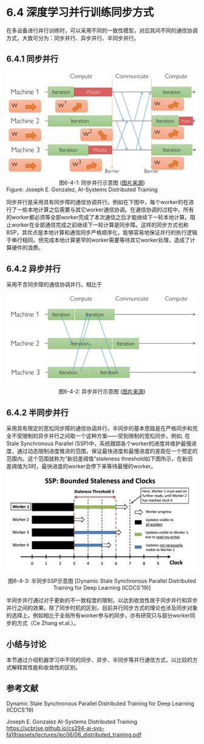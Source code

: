 <!--Copyright © Microsoft Corporation. All rights reserved.
  适用于[License](https://github.com/microsoft/AI-System/blob/main/LICENSE)版权许可-->



# 6.4 深度学习并行训练同步方式


在多设备进行并行训练时，可以采用不同的一致性模型，对应其间不同的通信协调方式，大致可分为：同步并行、异步并行、半同步并行。

## 6.4.1 同步并行

<center><img src="./img/image22.png" width="600" height="" /></center>
<center>图6-4-1: 同步并行示意图 (<a href=https://ucbrise.github.io/cs294-ai-sys-fa19/assets/lectures/lec06/06_distributed_training.pdf>图片来源</a>)</center>
Figure: Joseph E. Gonzalez, AI-Systems Distributed Training

同步并行是采用具有同步障的通信协调并行。例如在下图中，每个worker的在进行了一些本地计算之后需要与其它worker通信协调。在通信协调的过程中，所有的worker都必须等全部worker完成了本次通信之后才能继续下一轮本地计算。阻止worker在全部通信完成之前继续下一轮计算是同步障。这样的同步方式也称BSP，其优点是本地计算和通信同步严格顺序化，能够容易地保证并行的执行逻辑于串行相同。但完成本地计算更早的worker需要等待其它worker处理，造成了计算硬件的浪费。


## 6.4.2 异步并行

采用不含同步障的通信协调并行。相比于

<center><img src="./img/image23.png" width="600" height="" /></center>
<p style="text-align: center;">图6-4-2: 异步并行示意图 (<a href=https://ucbrise.github.io/cs294-ai-sys-fa19/assets/lectures/lec06/06_distributed_training.pdf>图片来源</a>)</p>

## 6.4.2 半同步并行

采用具有限定的宽松同步障的通信协调并行。半同步的基本思路是在严格同步和完全不受限制的异步并行之间取一个这种方案——受到限制的宽松同步。例如,
在 Stale Synchronous Parallel (SSP)中，系统跟踪各个worker的进度并维护最慢进度，通过动态限制进度推进的范围，保证最快进度和最慢进度的差距在一个预定的范围内。这个范围就称为“新旧差阈值”staleness threshold如下图所示，在新旧差阈值为3时，最快进度的worker会停下来等待最慢的worker。

<center><img src="./img/image24.png" width="600" height="" /></center>
<p style="text-align: center;"> 图6-4-3: 半同步SSP示意图 [Dynamic Stale Synchronous Parallel Distributed Training for Deep Learning (ICDCS’19)]<https://ieeexplore.ieee.org/abstract/document/8885215> </p>


半同步并行通过对于更新的不一致程度的限制，以达到收敛性居于同步并行和异步并行之间的效果。除了同步时机的区别，目前并行同步方式的理论也涉及同步对象的选择上。例如相比于全局所有worker参与的同步，亦有研究只与部分worker同步的方式（Ce Zhang et.al.）。


## 小结与讨论

本节通过介绍机器学习中不同的同步、异步、半同步等并行通信方式，以比较的方式解释其性能和收敛性的区别。

## 参考文献

Dynamic Stale Synchronous Parallel Distributed Training for Deep Learning (ICDCS’19)

Joseph E. Gonzalez AI-Systems Distributed Training https://ucbrise.github.io/cs294-ai-sys-fa19/assets/lectures/lec06/06_distributed_training.pdf

